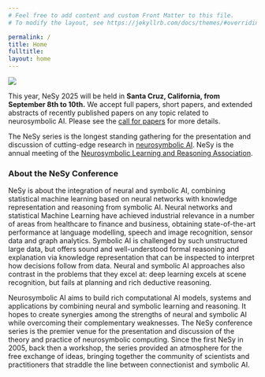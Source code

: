 ```yaml
---
# Feel free to add content and custom Front Matter to this file.
# To modify the layout, see https://jekyllrb.com/docs/themes/#overriding-theme-defaults

permalink: /
title: Home
fulltitle: 
layout: home
---
```



![](assets/img/banner_nesy.png)

This year, NeSy 2025 will be held in **Santa Cruz, California, from September 8th to 10th.** We accept full papers, short papers, and extended abstracts of recently published papers on any topic related to neurosymbolic AI. Please see the [call for papers](/call-for-papers/) for more details.

The NeSy series is the longest standing gathering for the presentation and discussion of cutting-edge research in [neurosymbolic AI](http://www.neural-symbolic.org/). NeSy is the annual meeting of the [Neurosymbolic Learning and Reasoning Association](https://nesyconf.org).
### About the NeSy Conference 
NeSy is about the integration of neural and symbolic AI, combining statistical machine learning based on neural networks with knowledge representation and reasoning from symbolic AI. 
Neural networks and statistical Machine Learning have achieved industrial relevance in a number of areas from healthcare to finance and business, obtaining state-of-the-art performance at language modelling, speech and image recognition, sensor data and graph analytics. Symbolic AI is challenged by such unstructured large data, but offers sound and well-understood formal reasoning and explanation via knowledge representation that can be inspected to interpret how decisions follow from data. Neural and symbolic AI approaches also contrast in the problems that they excel at: deep learning excels at scene recognition, but fails at planning and rich deductive reasoning.

Neurosymbolic AI aims to build rich computational AI models, systems and applications by combining neural and symbolic learning and reasoning. It hopes to create synergies among the strengths of neural and symbolic AI while overcoming their complementary weaknesses. The NeSy conference series is the premier venue for the presentation and discussion of the theory and practice of neurosymbolic computing. Since the first NeSy in 2005, back then a workshop, the series provided an atmosphere for the free exchange of ideas, bringing together the community of scientists and practitioners that straddle the line between connectionist and symbolic AI. 
